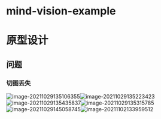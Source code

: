 # mind-vision-example

# 原型设计

## 问题

### 切图丢失

![image-20211029135106355](/home/sl.truman/.config/Typora/typora-user-images/image-20211029135106355.png)![image-20211029135223423](/home/sl.truman/.config/Typora/typora-user-images/image-20211029135223423.png)![image-20211029135435837](/home/sl.truman/.config/Typora/typora-user-images/image-20211029135435837.png)![image-20211029135315785](/home/sl.truman/.config/Typora/typora-user-images/image-20211029135315785.png)![image-20211029145058745](/home/sl.truman/.config/Typora/typora-user-images/image-20211029145058745.png)![image-20211102133959512](/home/sl.truman/.config/Typora/typora-user-images/image-20211102133959512.png)

